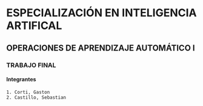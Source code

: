 # ESPECIALIZACIÓN EN INTELIGENCIA ARTIFICAL
## OPERACIONES DE APRENDIZAJE AUTOMÁTICO I
### TRABAJO FINAL
#### Integrantes
    1. Corti, Gaston
    2. Castillo, Sebastian